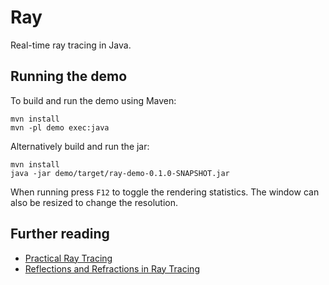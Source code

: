 # Ray

Real-time ray tracing in Java.

## Running the demo

To build and run the demo using Maven:

	mvn install
	mvn -pl demo exec:java
	
Alternatively build and run the jar:

	mvn install
	java -jar demo/target/ray-demo-0.1.0-SNAPSHOT.jar

When running press `F12` to toggle the rendering statistics. The window can also be resized to change the resolution.

## Further reading

* [Practical Ray Tracing](http://www.itu.dk/courses/IM/Projects/Raytracer/RayNotes.pdf)
* [Reflections and Refractions in Ray Tracing](http://www.flipcode.com/archives/reflection_transmission.pdf)
